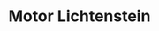 ---
title: "Motor Lichtenstein"
url: /lichtenstein-sa/motor-lichtenstein-aeussere-zwickauer-strasse/
shop: Autohaus
---